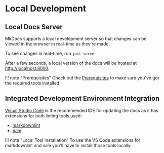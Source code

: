 # Local Development

## Local Docs Server

MkDocs supports a local development server so that changes can be viewed in the browser in real-time as they're made.

To see changes in real-time, run `just serve`.

After a few seconds, a local version of the docs will be hosted at [http://localhost:8000](http://localhost:8000).

!!! note "Prerequisites"
    Check out the [Prerequisites](./getting-started.md#tools) to make sure you've got the required tools installed.

## Integrated Development Environment Integration

[Visual Studio Code](https://code.visualstudio.com/) is the recommended IDE for updating the docs as it has extensions for both linting tools used:

* [markdownlint](https://marketplace.visualstudio.com/items?itemName=DavidAnson.vscode-markdownlint)
* [Vale](https://marketplace.visualstudio.com/items?itemName=errata-ai.vale-server)

!!! note "Local Tool Installation"
    To use the VS Code extensions for markdownlint and vale you'll have to install those tools locally.